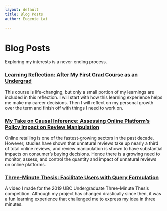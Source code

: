 ```yaml
---
layout: default
title: Blog Posts
author: Eugenie Lai

---
```


# Blog Posts

Exploring my interests is a never-ending process.

### [Learning Reflection: After My First Grad Course as an Undergrad](posts/learnings.html)
This course is life-changing, but only a small portion of my learnings are included in this reflection. I will start with how this learning experience helps me make my career decisions. Then I will reflect on my personal growth over the term and finish off with things I need to work on.

### [My Take on Causal Inference: Assessing Online Platform’s Policy Impact on Review Manipulation](posts/reviews.html)
Online retailing is one of the fastest-growing sectors in the past decade. However, studies have shown that unnatural reviews take up nearly a third of total online reviews, and review manipulation is shown to have substantial impacts on consumer’s buying decisions. Hence there is a growing need to monitor, assess, and control the quantity and impact of unnatural reviews on online platforms.

### [Three-Minute Thesis: Facilitate Users with Query Formulation](posts/3mt.html)
A video I made for the 2019 UBC Undergraduate Three-Minute Thesis competition. Although my project has changed drastically since then, it was a fun learning experience that challenged me to express my idea in three minutes.
